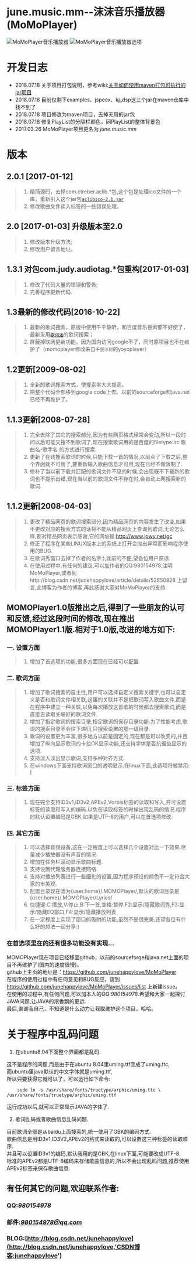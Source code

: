 # june.music.mm--沫沫音乐播放器(MoMoPlayer)

![MoMoPlayer音乐播放器](https://github.com/junehappylove/img_lib/blob/master/momoplayer/image2.png "新版程序界面图片")
![MoMoPlayer音乐播放器选项](https://github.com/junehappylove/img_lib/blob/master/momoplayer/image3.png "新版程序选项界面")

# 开发日志

- 2018.07.18 关于项目打包说明，参考wiki:[关于如何使用maven打包可执行的jar项目](https://github.com/junehappylove/june.music.mm/wiki/About-how-to-use-Maven-to-package-executable-jar-projects)
- 2018.07.18 目前仅剩下examples、jspeex、kj_dsp这三个jar在maven仓库中找不到了
- 2018.07.18 项目修改为maven项目，去掉无用的jar包
- 2018.07.18 修复PlayList的分隔栏颜色，同PlayList的整体背景色
- 2017.03.26 MoMoPlayer项目更名为 *june.music.mm*

# 版本

## 2.0.1 [2017-01-12] 

>1. 精简源码，去掉com.ctreber.aclib.*包,这个包是处理ico文件的一个库，重新引入这个jar包[`aclibico-2.1.jar`](https://sourceforge.net/projects/aclibico/files/aclibico/2.1/)
>2. 修改歌曲文件读入标签的一些错误处理。

## 2.0 [2017-01-03] 升级版本至2.0

>1. 修改版本升级方法;
>2. 修改用户留言地址。

## 1.3.1 对包com.judy.audiotag.*包重构[2017-01-03]

>1. 修改了代码大量的错误和警告;
>2. 完善程序更新代码.

## 1.3最新的修改代码[2016-10-22]

>1. 最新的歌词搜索，原版中使用千千静听，和百度音乐搜索都不好使了，最新采用[`歌词迷`](http://doc.gecimi.com/en/latest/#)的歌词搜索；
>2. 屏蔽掉联网更新功能，因为国内访问google不了，同时原项目也不在维护了（momoplayer修改来自`千里冰封`的yoyoplayer）
 
## 1.2更新[2009-08-02]

>1. 全新的歌词搜索方式，使搜索率大大提高。
>2. 把整个代码全部移到google code上去。以前的sourceforge和java.net已经不再维护了。

## 1.1.3更新[2008-07-28]

>1. 完全去除了其它的搜索部分,因为有些网页格式经常会变动,所以一段时间以后可能又搜不到歌词了,现在搜索歌词用的是百度的filetype:lrc 歌曲名-歌手名 的方式进行搜索.
>2. 更新了在线搜索歌词的时候,只能下载一首的情况,以前点了下载之后,整个界面就不可用了,要重新输入歌曲信息才可用,现在已经不做限制了.
>3. 修补了当以前下载并匹配的歌词文件不见的时候,会出现既不下载新的歌词也不提示出错,现在当以前的歌词文件不存在时,会自动上网搜索新的歌词.

## 1.1.2更新[2008-04-03]

>1. 更改了精品网页的歌词搜索部分,因为精品网页的内容发生了改变,如果不更改对应的搜索方式的话将不能从精品网页上查询到歌词,无论怎么样,都对精品网页表示感谢,它的网址是:http://www.jpwy.net/gc
>2. 修正了程序在某些LINUX版本上的系统上打开会抛出异常而影响程序使用的BUG.
>3. 在歌词秀窗口去掉了作者的名字:),此前的不便,望各位用户原谅.
>4. 在使用过程中,有任何的建议,可以加作者的QQ:980154978,注明MoMoPlayer,或者到http://blog.csdn.net/junehappylove/article/details/52850828 上留言,此博客为作者的博客,再此感谢大家对MoMoPlayer的支持.

## MOMOPlayer1.0版推出之后,得到了一些朋友的认可和反馈,经过这段时间的修改,现在推出MOMOPlayer1.1版.相对于1.0版,改进的地方如下:

### 一. 设置方面
>1. 增加了首选项的功能,很多方面现在已经可以配置

### 二. 歌词方面
>1. 增加了歌词搜索的自主性,用户可以选择自定义搜索关键字,也可以自定义是否和歌词文件相关联,这里的关联并不是把歌词写入歌曲文件,而是在程序中建立一种关联,以免每次播放这首歌的时候都去搜索歌词,而是直接去读取关联好的歌词文件.
>2. 增加了指定歌词的搜索目录,指定歌词的保存目录功能.为了性能考虑,歌词的搜索目录不会往下递归,只搜索设置的那一级目录.
>3. 歌词的设置更为丰富,很多地方以前是固定的,现在都是可以改变的,并且增加了纵向显示歌词的卡拉OK显示功能,还支持字体是否抗锯齿显示的选项.
>4. 支持淡入淡出显示歌词,支持多种对齐方式.
>5. 在windows下面支持歌词窗口的透明显示.在linux下面,此选项将被禁用:(

### 三. 标签方面
>1. 现在完全支持ID3v1,ID3v2,APEv2,Vorbis标签的读取和写入,并可设置标签的读取和写入的编码.以免在读取标签的时候出现乱码的情况.程序的默认设置编码是GBK,如果是UTF-8的用户,可以在首选项修改.

### 四. 其它方面
>1. 可以选择音频设备,这在一定程度上可以选择几个设置对比一下效果.尽量减少播放器没有声音的情况.
>2. 增加在任务栏滚动显示歌曲标题.
>3. 支持设置代理服务器连接网络.
>4. 支持对播放列表进行一些细化的设置,因为程序预设的颜色不一定符合大家的审美观.
>5. 配置目录现在改为{user.home}/.MOMOPlayer/,默认的歌词目录是{user.home}/.MOMOPlayer/Lyrics/
>6. 快捷键:C:播放,V:停止,B:下一首,空格:暂停,F2:显示/隐藏歌词秀,F3:显示/隐藏EQ窗口,F4:显示/隐藏播放列表
>7. 在一定程度上实现了窗口的吸附的功能,虽然不是很完美,还望各位有什么好的想法一起分享:)

### 在首选项里在的还有很多功能没有实现...

MOMOPlayer现在项目已经移至github，以前的sourceforge和java.net上面的项目不再维护了(国内的速度很慢)。    
github上主页的地址是：https://github.com/junehappylove/MoMoPlayer    
在程序的使用过程中有任何意见和BUG反应，请到 https://github.com/junehappylove/MoMoPlayer/issues/list 上新建issue。    
在使用的过程中,有任何问题,可以加本人的*QQ:980154978*.希望和大家一起探讨JAVA问题,让JAVA的浓香飘的更远.    
最后,谢谢我自己，不知道是什么动力让我取维护这个项目，哈哈。
 
# 关于程序中乱码问题

1. 在ubuntu8.04下面整个界面都是乱码.  
 
这不是程序的问题,而是由于在ubuntu 8.04里uming.ttf变成了uming.ttc,   
而ubuntu里java默认的中文字体就是uming.ttf,   
所以只要获得它就可以了，可以运行如下命令:

```shell
	sudo ln -s /usr/share/fonts/truetype/arphic/uming.ttc \ /usr/share/fonts/truetype/arphic/uming.ttf
```

运行成功以后,就可以正常显示JAVA的字体了.
   
2. 歌词乱码或者歌曲信息乱码问题.
 
目前歌词全部是从baidu上面搜索的,统一使用了GBK的编码方式.   
歌曲信息是用ID3v1,ID3V2,APEv2的格式来读取的,可以设置这三种标签的读取顺序.   
并且可以设置ID3v1的编码,默认我用的是GBK,在linux下面,可能要改成UTF-8.   
标准的APEv2都是UTF-8编码来存储歌曲信息的,所以不会出现乱码问题,推荐使用APEv2标签来保存歌曲信息.

## 有任何其它的问题,欢迎联系作者: 
### QQ:*980154978*
### 邮件:*980154978@qq.com*
### BLOG:[http://blog.csdn.net/junehappylove](http://blog.csdn.net/junehappylove,'CSDN博客:junehappylove')

[image3]:https://github.com/junehappylove/img_lib/blob/master/momoplayer/image3.png "新版程序界面图片"
[image2]:https://github.com/junehappylove/img_lib/blob/master/momoplayer/image2.png "新版程序界面图片"
[image1]:https://github.com/junehappylove/img_lib/blob/master/momoplayer/MoMoPlayer%E9%9F%B3%E4%B9%90%E6%92%AD%E6%94%BE%E5%99%A8.jpg "老版程序界面图片"